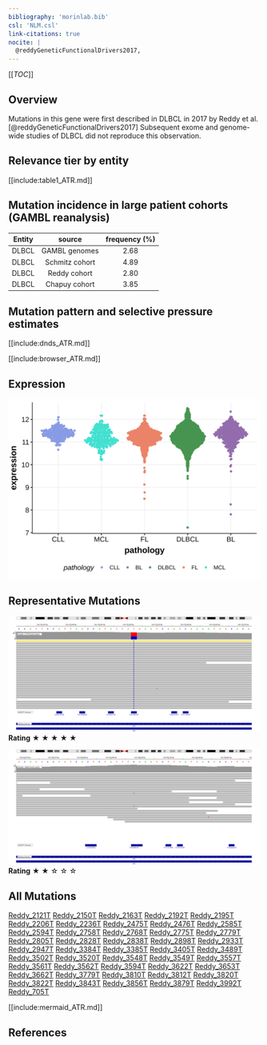```yaml
---
bibliography: 'morinlab.bib'
csl: 'NLM.csl'
link-citations: true
nocite: |
  @reddyGeneticFunctionalDrivers2017, 
---
```

[[_TOC_]]

## Overview

Mutations in this gene were first described in DLBCL in 2017 by Reddy et al.[@reddyGeneticFunctionalDrivers2017] Subsequent exome and genome-wide studies of DLBCL did not reproduce this observation. 


## Relevance tier by entity

[[include:table1_ATR.md]]

## Mutation incidence in large patient cohorts (GAMBL reanalysis)

|Entity|source        |frequency (%)|
|:------:|:--------------:|:-------------:|
|DLBCL |GAMBL genomes |2.68         |
|DLBCL |Schmitz cohort|4.89         |
|DLBCL |Reddy cohort  |2.80         |
|DLBCL |Chapuy cohort |3.85         |

## Mutation pattern and selective pressure estimates

[[include:dnds_ATR.md]]


[[include:browser_ATR.md]]

## Expression
![](images/gene_expression/ATR_by_pathology.svg)

## Representative Mutations

![](primary/Reddy_ATR_1.svg)
**Rating**
&starf; &starf; &starf; &starf; &starf;

![](primary/Reddy_ATR_2.svg)
**Rating**
&starf; &starf; &star; &star; &star;

## All Mutations

[Reddy_2121T](https://www.bcgsc.ca/downloads/morinlab/GAMBL/Reddy/igv_reports/Reddy_2121T.html)
[Reddy_2150T](https://www.bcgsc.ca/downloads/morinlab/GAMBL/Reddy/igv_reports/Reddy_2150T.html)
[Reddy_2163T](https://www.bcgsc.ca/downloads/morinlab/GAMBL/Reddy/igv_reports/Reddy_2163T.html)
[Reddy_2192T](https://www.bcgsc.ca/downloads/morinlab/GAMBL/Reddy/igv_reports/Reddy_2192T.html)
[Reddy_2195T](https://www.bcgsc.ca/downloads/morinlab/GAMBL/Reddy/igv_reports/Reddy_2195T.html)
[Reddy_2206T](https://www.bcgsc.ca/downloads/morinlab/GAMBL/Reddy/igv_reports/Reddy_2206T.html)
[Reddy_2236T](https://www.bcgsc.ca/downloads/morinlab/GAMBL/Reddy/igv_reports/Reddy_2236T.html)
[Reddy_2475T](https://www.bcgsc.ca/downloads/morinlab/GAMBL/Reddy/igv_reports/Reddy_2475T.html)
[Reddy_2476T](https://www.bcgsc.ca/downloads/morinlab/GAMBL/Reddy/igv_reports/Reddy_2476T.html)
[Reddy_2585T](https://www.bcgsc.ca/downloads/morinlab/GAMBL/Reddy/igv_reports/Reddy_2585T.html)
[Reddy_2594T](https://www.bcgsc.ca/downloads/morinlab/GAMBL/Reddy/igv_reports/Reddy_2594T.html)
[Reddy_2758T](https://www.bcgsc.ca/downloads/morinlab/GAMBL/Reddy/igv_reports/Reddy_2758T.html)
[Reddy_2768T](https://www.bcgsc.ca/downloads/morinlab/GAMBL/Reddy/igv_reports/Reddy_2768T.html)
[Reddy_2775T](https://www.bcgsc.ca/downloads/morinlab/GAMBL/Reddy/igv_reports/Reddy_2775T.html)
[Reddy_2779T](https://www.bcgsc.ca/downloads/morinlab/GAMBL/Reddy/igv_reports/Reddy_2779T.html)
[Reddy_2805T](https://www.bcgsc.ca/downloads/morinlab/GAMBL/Reddy/igv_reports/Reddy_2805T.html)
[Reddy_2828T](https://www.bcgsc.ca/downloads/morinlab/GAMBL/Reddy/igv_reports/Reddy_2828T.html)
[Reddy_2838T](https://www.bcgsc.ca/downloads/morinlab/GAMBL/Reddy/igv_reports/Reddy_2838T.html)
[Reddy_2898T](https://www.bcgsc.ca/downloads/morinlab/GAMBL/Reddy/igv_reports/Reddy_2898T.html)
[Reddy_2933T](https://www.bcgsc.ca/downloads/morinlab/GAMBL/Reddy/igv_reports/Reddy_2933T.html)
[Reddy_2947T](https://www.bcgsc.ca/downloads/morinlab/GAMBL/Reddy/igv_reports/Reddy_2947T.html)
[Reddy_3384T](https://www.bcgsc.ca/downloads/morinlab/GAMBL/Reddy/igv_reports/Reddy_3384T.html)
[Reddy_3385T](https://www.bcgsc.ca/downloads/morinlab/GAMBL/Reddy/igv_reports/Reddy_3385T.html)
[Reddy_3405T](https://www.bcgsc.ca/downloads/morinlab/GAMBL/Reddy/igv_reports/Reddy_3405T.html)
[Reddy_3489T](https://www.bcgsc.ca/downloads/morinlab/GAMBL/Reddy/igv_reports/Reddy_3489T.html)
[Reddy_3502T](https://www.bcgsc.ca/downloads/morinlab/GAMBL/Reddy/igv_reports/Reddy_3502T.html)
[Reddy_3520T](https://www.bcgsc.ca/downloads/morinlab/GAMBL/Reddy/igv_reports/Reddy_3520T.html)
[Reddy_3548T](https://www.bcgsc.ca/downloads/morinlab/GAMBL/Reddy/igv_reports/Reddy_3548T.html)
[Reddy_3549T](https://www.bcgsc.ca/downloads/morinlab/GAMBL/Reddy/igv_reports/Reddy_3549T.html)
[Reddy_3557T](https://www.bcgsc.ca/downloads/morinlab/GAMBL/Reddy/igv_reports/Reddy_3557T.html)
[Reddy_3561T](https://www.bcgsc.ca/downloads/morinlab/GAMBL/Reddy/igv_reports/Reddy_3561T.html)
[Reddy_3562T](https://www.bcgsc.ca/downloads/morinlab/GAMBL/Reddy/igv_reports/Reddy_3562T.html)
[Reddy_3594T](https://www.bcgsc.ca/downloads/morinlab/GAMBL/Reddy/igv_reports/Reddy_3594T.html)
[Reddy_3622T](https://www.bcgsc.ca/downloads/morinlab/GAMBL/Reddy/igv_reports/Reddy_3622T.html)
[Reddy_3653T](https://www.bcgsc.ca/downloads/morinlab/GAMBL/Reddy/igv_reports/Reddy_3653T.html)
[Reddy_3662T](https://www.bcgsc.ca/downloads/morinlab/GAMBL/Reddy/igv_reports/Reddy_3662T.html)
[Reddy_3779T](https://www.bcgsc.ca/downloads/morinlab/GAMBL/Reddy/igv_reports/Reddy_3779T.html)
[Reddy_3810T](https://www.bcgsc.ca/downloads/morinlab/GAMBL/Reddy/igv_reports/Reddy_3810T.html)
[Reddy_3812T](https://www.bcgsc.ca/downloads/morinlab/GAMBL/Reddy/igv_reports/Reddy_3812T.html)
[Reddy_3820T](https://www.bcgsc.ca/downloads/morinlab/GAMBL/Reddy/igv_reports/Reddy_3820T.html)
[Reddy_3822T](https://www.bcgsc.ca/downloads/morinlab/GAMBL/Reddy/igv_reports/Reddy_3822T.html)
[Reddy_3843T](https://www.bcgsc.ca/downloads/morinlab/GAMBL/Reddy/igv_reports/Reddy_3843T.html)
[Reddy_3856T](https://www.bcgsc.ca/downloads/morinlab/GAMBL/Reddy/igv_reports/Reddy_3856T.html)
[Reddy_3879T](https://www.bcgsc.ca/downloads/morinlab/GAMBL/Reddy/igv_reports/Reddy_3879T.html)
[Reddy_3992T](https://www.bcgsc.ca/downloads/morinlab/GAMBL/Reddy/igv_reports/Reddy_3992T.html)
[Reddy_705T](https://www.bcgsc.ca/downloads/morinlab/GAMBL/Reddy/igv_reports/Reddy_705T.html)


[[include:mermaid_ATR.md]]

## References
 

<!-- ORIGIN: reddyGeneticFunctionalDrivers2017 -->
<!-- DLBCL: reddyGeneticFunctionalDrivers2017 -->
